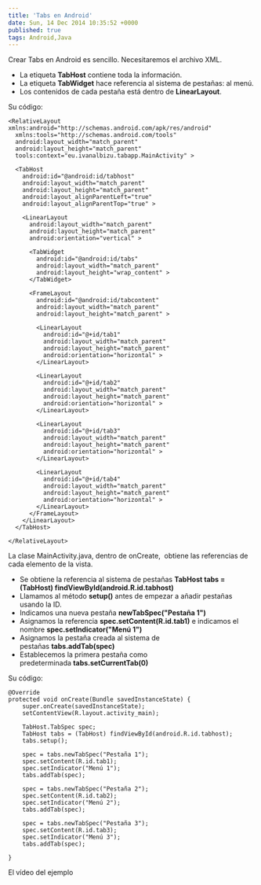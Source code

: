```yaml
---
title: 'Tabs en Android'
date: Sun, 14 Dec 2014 10:35:52 +0000
published: true
tags: Android,Java
---
```


Crear Tabs en Android es sencillo. Necesitaremos el archivo XML.

*   La etiqueta **TabHost** contiene toda la información.
*   La etiqueta **TabWidget** hace referencia al sistema de pestañas: al menú.
*   Los contenidos de cada pestaña está dentro de **LinearLayout**.

Su código:

```
<RelativeLayout xmlns:android="http://schemas.android.com/apk/res/android"
  xmlns:tools="http://schemas.android.com/tools"
  android:layout_width="match_parent"
  android:layout_height="match_parent"
  tools:context="eu.ivanalbizu.tabapp.MainActivity" >

  <TabHost
    android:id="@android:id/tabhost"
    android:layout_width="match_parent"
    android:layout_height="match_parent"
    android:layout_alignParentLeft="true"
    android:layout_alignParentTop="true" >

    <LinearLayout
      android:layout_width="match_parent"
      android:layout_height="match_parent"
      android:orientation="vertical" >

      <TabWidget
        android:id="@android:id/tabs"
        android:layout_width="match_parent"
        android:layout_height="wrap_content" >
      </TabWidget>

      <FrameLayout
        android:id="@android:id/tabcontent"
        android:layout_width="match_parent"
        android:layout_height="match_parent" >

        <LinearLayout
          android:id="@+id/tab1"
          android:layout_width="match_parent"
          android:layout_height="match_parent"
          android:orientation="horizontal" >
        </LinearLayout>

        <LinearLayout
          android:id="@+id/tab2"
          android:layout_width="match_parent"
          android:layout_height="match_parent"
          android:orientation="horizontal" >
        </LinearLayout>

        <LinearLayout
          android:id="@+id/tab3"
          android:layout_width="match_parent"
          android:layout_height="match_parent"
          android:orientation="horizontal" >
        </LinearLayout>

        <LinearLayout
          android:id="@+id/tab4"
          android:layout_width="match_parent"
          android:layout_height="match_parent"
          android:orientation="horizontal" >
        </LinearLayout>
      </FrameLayout>
    </LinearLayout>
  </TabHost>

</RelativeLayout>
```

La clase MainActivity.java, dentro de onCreate,  obtiene las referencias de cada elemento de la vista.

*   Se obtiene la referencia al sistema de pestañas **TabHost tabs = (TabHost) findViewById(android.R.id.tabhost)**
*   Llamamos al método **setup()** antes de empezar a añadir pestañas usando la ID.
*   Indicamos una nueva pestaña **newTabSpec("Pestaña 1")**
*   Asignamos la referencia **spec.setContent(R.id.tab1)** e indicamos el nombre **spec.setIndicator("Menú 1")**
*   Asignamos la pestaña creada al sistema de pestañas **tabs.addTab(spec)**
*   Establecemos la primera pestaña como predeterminada **tabs.setCurrentTab(0)**

Su código:

```
@Override
protected void onCreate(Bundle savedInstanceState) {
	super.onCreate(savedInstanceState);
	setContentView(R.layout.activity_main);
	
	TabHost.TabSpec spec;
	TabHost tabs = (TabHost) findViewById(android.R.id.tabhost);
	tabs.setup();
	
	spec = tabs.newTabSpec("Pestaña 1");
	spec.setContent(R.id.tab1);
	spec.setIndicator("Menú 1");
	tabs.addTab(spec);
	
	spec = tabs.newTabSpec("Pestaña 2");
	spec.setContent(R.id.tab2);
	spec.setIndicator("Menú 2");
	tabs.addTab(spec);
	
	spec = tabs.newTabSpec("Pestaña 3");
	spec.setContent(R.id.tab3);
	spec.setIndicator("Menú 3");
	tabs.addTab(spec);
	
}
```

El vídeo del ejemplo